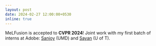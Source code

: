 ```yaml
---
layout: post
date: 2024-02-27 12:00:00+0530
inline: true
---
```


MeLFusion is accepted to **CVPR 2024**! Joint work with my first batch of interns at Adobe: [Sanjoy](https://schowdhury671.github.io/) (UMD) and [Sayan](https://sayannag.github.io/) (U of T). 